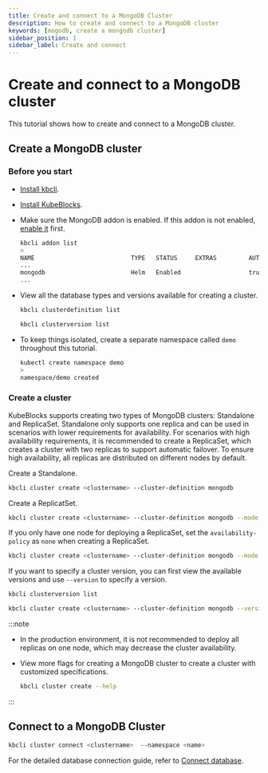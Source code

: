```yaml
---
title: Create and connect to a MongoDB Cluster
description: How to create and connect to a MongoDB cluster
keywords: [mogodb, create a mongodb cluster]
sidebar_position: 1
sidebar_label: Create and connect
---
```


# Create and connect to a MongoDB cluster

This tutorial shows how to create and connect to a MongoDB cluster.

## Create a MongoDB cluster

### Before you start

* [Install kbcli](./../../installation/install-with-kbcli/install-kbcli.md).
* [Install KubeBlocks](./../../installation/install-with-kbcli/install-kubeblocks-with-kbcli.md).
* Make sure the MongoDB addon is enabled. If this addon is not enabled, [enable it](./../../overview/supported-addons.md#use-addons) first.

  ```bash
  kbcli addon list
  >
  NAME                           TYPE   STATUS     EXTRAS         AUTO-INSTALL   INSTALLABLE-SELECTOR
  ...
  mongodb                        Helm   Enabled                   true
  ...
  ```

* View all the database types and versions available for creating a cluster.

  ```bash
  kbcli clusterdefinition list

  kbcli clusterversion list
  ```

* To keep things isolated, create a separate namespace called `demo` throughout this tutorial.

  ```bash
  kubectl create namespace demo
  >
  namespace/demo created
  ```

### Create a cluster

KubeBlocks supports creating two types of MongoDB clusters: Standalone and ReplicaSet. Standalone only supports one replica and can be used in scenarios with lower requirements for availability. For scenarios with high availability requirements, it is recommended to create a ReplicaSet, which creates a cluster with two replicas to support automatic failover. To ensure high availability, all replicas are distributed on different nodes by default.

Create a Standalone.

```bash
kbcli cluster create <clustername> --cluster-definition mongodb
```

Create a ReplicatSet.

```bash
kbcli cluster create <clustername> --cluster-definition mongodb --mode replicaset 
```

If you only have one node for deploying a ReplicaSet, set the `availability-policy` as `none` when creating a ReplicaSet.

```bash
kbcli cluster create <clustername> --cluster-definition mongodb --mode replicaset --availability-policy none
```

If you want to specify a cluster version, you can first view the available versions and use `--version` to specify a version.

```bash
kbcli clusterversion list

kbcli cluster create <clustername> --cluster-definition mongodb --version mongodb-6.0
```

:::note

* In the production environment, it is not recommended to deploy all replicas on one node, which may decrease the cluster availability.
* View more flags for creating a MongoDB cluster to create a cluster with customized specifications.

  ```bash
  kbcli cluster create --help
  ```

:::

## Connect to a MongoDB Cluster

```bash
kbcli cluster connect <clustername>  --namespace <name>
```

For the detailed database connection guide, refer to [Connect database](./../../connect_database/overview-of-database-connection.md).
